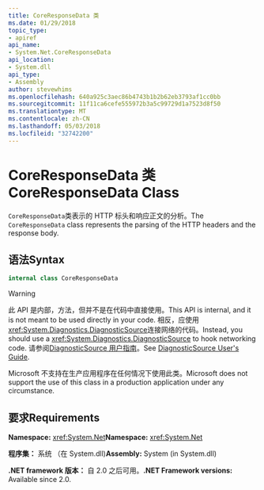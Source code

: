 ```yaml
---
title: CoreResponseData 类
ms.date: 01/29/2018
topic_type:
- apiref
api_name:
- System.Net.CoreResponseData
api_location:
- System.dll
api_type:
- Assembly
author: stevewhims
ms.openlocfilehash: 640a925c3aec86b4743b1b2b62eb3793af1cc0bb
ms.sourcegitcommit: 11f11ca6cefe555972b3a5c99729d1a7523d8f50
ms.translationtype: MT
ms.contentlocale: zh-CN
ms.lasthandoff: 05/03/2018
ms.locfileid: "32742200"
---
```

# <a name="coreresponsedata-class"></a><span data-ttu-id="a3984-102">CoreResponseData 类</span><span class="sxs-lookup"><span data-stu-id="a3984-102">CoreResponseData Class</span></span>

<span data-ttu-id="a3984-103">`CoreResponseData`类表示的 HTTP 标头和响应正文的分析。</span><span class="sxs-lookup"><span data-stu-id="a3984-103">The `CoreResponseData` class represents the parsing of the HTTP headers and the response body.</span></span>

## <a name="syntax"></a><span data-ttu-id="a3984-104">语法</span><span class="sxs-lookup"><span data-stu-id="a3984-104">Syntax</span></span>
  
```csharp
internal class CoreResponseData
```

> [!WARNING]
> <span data-ttu-id="a3984-105">此 API 是内部，方法，但并不是在代码中直接使用。</span><span class="sxs-lookup"><span data-stu-id="a3984-105">This API is internal, and it is not meant to be used directly in your code.</span></span> <span data-ttu-id="a3984-106">相反，应使用<xref:System.Diagnostics.DiagnosticSource>连接网络的代码。</span><span class="sxs-lookup"><span data-stu-id="a3984-106">Instead, you should use a <xref:System.Diagnostics.DiagnosticSource> to hook networking code.</span></span> <span data-ttu-id="a3984-107">请参阅[DiagnosticSource 用户指南](https://github.com/dotnet/corefx/blob/master/src/System.Diagnostics.DiagnosticSource/src/DiagnosticSourceUsersGuide.md)。</span><span class="sxs-lookup"><span data-stu-id="a3984-107">See [DiagnosticSource User's Guide](https://github.com/dotnet/corefx/blob/master/src/System.Diagnostics.DiagnosticSource/src/DiagnosticSourceUsersGuide.md).</span></span>
> 
> <span data-ttu-id="a3984-108">Microsoft 不支持在生产应用程序在任何情况下使用此类。</span><span class="sxs-lookup"><span data-stu-id="a3984-108">Microsoft does not support the use of this class in a production application under any circumstance.</span></span>

## <a name="requirements"></a><span data-ttu-id="a3984-109">要求</span><span class="sxs-lookup"><span data-stu-id="a3984-109">Requirements</span></span>

<span data-ttu-id="a3984-110">**Namespace:** <xref:System.Net></span><span class="sxs-lookup"><span data-stu-id="a3984-110">**Namespace:** <xref:System.Net></span></span>

<span data-ttu-id="a3984-111">**程序集：** 系统 （在 System.dll)</span><span class="sxs-lookup"><span data-stu-id="a3984-111">**Assembly:** System (in System.dll)</span></span>

<span data-ttu-id="a3984-112">**.NET framework 版本：** 自 2.0 之后可用。</span><span class="sxs-lookup"><span data-stu-id="a3984-112">**.NET Framework versions:** Available since 2.0.</span></span>
